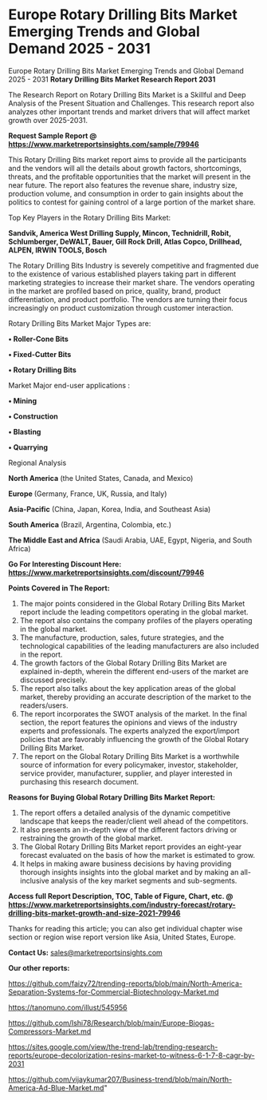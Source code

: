 # Europe Rotary Drilling Bits Market Emerging Trends and Global Demand 2025 - 2031
 Europe Rotary Drilling Bits Market Emerging Trends and Global Demand 2025 - 2031
<strong>Rotary Drilling Bits Market Research Report 2031</strong>

The Research Report on Rotary Drilling Bits Market is a Skillful and Deep Analysis of the Present Situation and Challenges. This research report also analyzes other important trends and market drivers that will affect market growth over 2025-2031.

<strong>Request Sample Report @ <a href=https://www.marketreportsinsights.com/sample/79946>https://www.marketreportsinsights.com/sample/79946</a></strong>

This Rotary Drilling Bits market report aims to provide all the participants and the vendors will all the details about growth factors, shortcomings, threats, and the profitable opportunities that the market will present in the near future. The report also features the revenue share, industry size, production volume, and consumption in order to gain insights about the politics to contest for gaining control of a large portion of the market share.

Top Key Players in the Rotary Drilling Bits Market:

<strong>Sandvik, America West Drilling Supply, Mincon, Technidrill, Robit, Schlumberger, DeWALT, Bauer, Gill Rock Drill, Atlas Copco, Drillhead, ALPEN, IRWIN TOOLS, Bosch</strong>

The Rotary Drilling Bits Industry is severely competitive and fragmented due to the existence of various established players taking part in different marketing strategies to increase their market share. The vendors operating in the market are profiled based on price, quality, brand, product differentiation, and product portfolio. The vendors are turning their focus increasingly on product customization through customer interaction.

Rotary Drilling Bits Market Major Types are:

<strong>• Roller-Cone Bits

• Fixed-Cutter Bits

• Rotary Drilling Bits</strong>

Market Major end-user applications :

<strong>• Mining

• Construction

• Blasting

• Quarrying</strong>

Regional Analysis

</u><strong><b>North America</b></strong> (the United States, Canada, and Mexico)

<strong><b>Europe </b></strong>(Germany, France, UK, Russia, and Italy)

<strong><b>Asia-Pacific</b></strong> (China, Japan, Korea, India, and Southeast Asia)

<strong><b>South America</b></strong> (Brazil, Argentina, Colombia, etc.)

<strong><b>The Middle East and Africa</b></strong> (Saudi Arabia, UAE, Egypt, Nigeria, and South Africa)

<strong>Go For Interesting Discount Here: <a href=https://www.marketreportsinsights.com/discount/79946>https://www.marketreportsinsights.com/discount/79946</a></strong>

<strong>Points Covered in The Report:</strong>
<ol>
  <li>The major points considered in the Global Rotary Drilling Bits Market report include the leading competitors operating in the global market.</li>
  <li>The report also contains the company profiles of the players operating in the global market.</li>
  <li>The manufacture, production, sales, future strategies, and the technological capabilities of the leading manufacturers are also included in the report.</li>
  <li>The growth factors of the Global Rotary Drilling Bits Market are explained in-depth, wherein the different end-users of the market are discussed precisely.</li>
  <li>The report also talks about the key application areas of the global market, thereby providing an accurate description of the market to the readers/users.</li>
  <li>The report incorporates the SWOT analysis of the market. In the final section, the report features the opinions and views of the industry experts and professionals. The experts analyzed the export/import policies that are favorably influencing the growth of the Global Rotary Drilling Bits Market.</li>
  <li>The report on the Global Rotary Drilling Bits Market is a worthwhile source of information for every policymaker, investor, stakeholder, service provider, manufacturer, supplier, and player interested in purchasing this research document.</li>
</ol>
<strong>Reasons for Buying Global Rotary Drilling Bits Market Report:</strong>

<ol>
  <li>The report offers a detailed analysis of the dynamic competitive landscape that keeps the reader/client well ahead of the competitors.</li>
  <li>It also presents an in-depth view of the different factors driving or restraining the growth of the global market.</li>
  <li>The Global Rotary Drilling Bits Market report provides an eight-year forecast evaluated on the basis of how the market is estimated to grow.</li>
  <li>It helps in making aware business decisions by having providing thorough insights insights into the global market and by making an all-inclusive analysis of the key market segments and sub-segments.</li>
</ol>
<strong>Access full Report Description, TOC, Table of Figure, Chart, etc. @ <a href=https://www.marketreportsinsights.com/industry-forecast/rotary-drilling-bits-market-growth-and-size-2021-79946>https://www.marketreportsinsights.com/industry-forecast/rotary-drilling-bits-market-growth-and-size-2021-79946</a></strong>


Thanks for reading this article; you can also get individual chapter wise section or region wise report version like Asia, United States, Europe.

<strong>Contact Us:</strong>
sales@marketreportsinsights.com

<strong>Our other reports:</strong>

<a href=https://github.com/faizy72/trending-reports/blob/main/North-America-Separation-Systems-for-Commercial-Biotechnology-Market.md>https://github.com/faizy72/trending-reports/blob/main/North-America-Separation-Systems-for-Commercial-Biotechnology-Market.md</a>

<a href=https://tanomuno.com/illust/545956>https://tanomuno.com/illust/545956</a>

<a href=https://github.com/Ishi78/Research/blob/main/Europe-Biogas-Compressors-Market.md>https://github.com/Ishi78/Research/blob/main/Europe-Biogas-Compressors-Market.md</a>

<a href=https://sites.google.com/view/the-trend-lab/trending-research-reports/europe-decolorization-resins-market-to-witness-6-1-7-8-cagr-by-2031>https://sites.google.com/view/the-trend-lab/trending-research-reports/europe-decolorization-resins-market-to-witness-6-1-7-8-cagr-by-2031</a>

<a href=https://github.com/vijaykumar207/Business-trend/blob/main/North-America-Ad-Blue-Market.md>https://github.com/vijaykumar207/Business-trend/blob/main/North-America-Ad-Blue-Market.md</a>"
